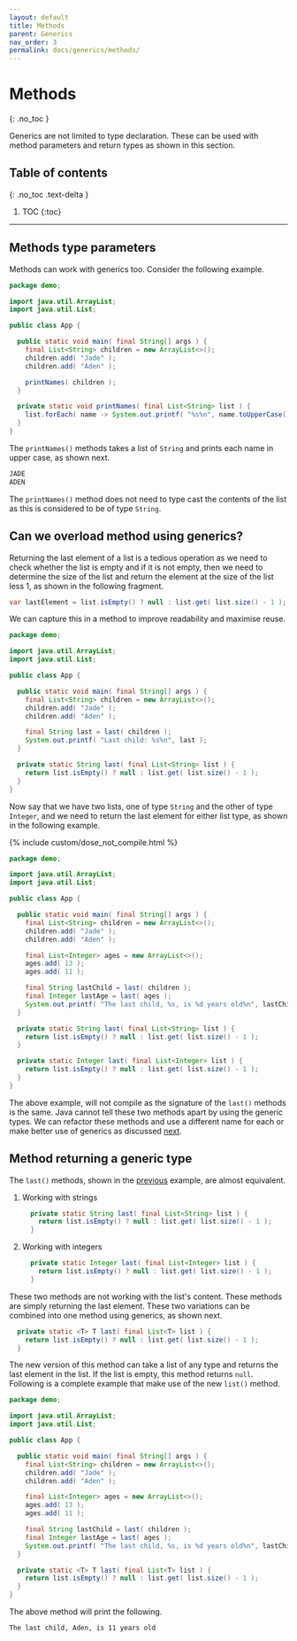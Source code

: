 ```yaml
---
layout: default
title: Methods
parent: Generics
nav_order: 3
permalink: docs/generics/methods/
---
```


# Methods
{: .no_toc }

Generics are not limited to type declaration.  These can be used with method parameters and return types as shown in this section.

## Table of contents
{: .no_toc .text-delta }

1. TOC
{:toc}

---

## Methods type parameters

Methods can work with generics too.  Consider the following example.

```java
package demo;

import java.util.ArrayList;
import java.util.List;

public class App {

  public static void main( final String[] args ) {
    final List<String> children = new ArrayList<>();
    children.add( "Jade" );
    children.add( "Aden" );

    printNames( children );
  }

  private static void printNames( final List<String> list ) {
    list.forEach( name -> System.out.printf( "%s%n", name.toUpperCase() ) );
  }
}
```

The `printNames()` methods takes a list of `String` and prints each name in upper case, as shown next.

```bash
JADE
ADEN
```

The `printNames()` method does not need to type cast the contents of the list as this is considered to be of type `String`.

## Can we overload method using generics?

Returning the last element of a list is a tedious operation as we need to check whether the list is empty and if it is not empty, then we need to determine the size of the list and return the element at the size of the list less 1, as shown in the following fragment.

```java
var lastElement = list.isEmpty() ? null : list.get( list.size() - 1 );
```

We can capture this in a method to improve readability and maximise reuse.

```java
package demo;

import java.util.ArrayList;
import java.util.List;

public class App {

  public static void main( final String[] args ) {
    final List<String> children = new ArrayList<>();
    children.add( "Jade" );
    children.add( "Aden" );

    final String last = last( children );
    System.out.printf( "Last child: %s%n", last );
  }

  private static String last( final List<String> list ) {
    return list.isEmpty() ? null : list.get( list.size() - 1 );
  }
}
```

Now say that we have two lists, one of type `String` and the other of type `Integer`, and we need to return the last element for either list type, as shown in the following example.

{% include custom/dose_not_compile.html %}

```java
package demo;

import java.util.ArrayList;
import java.util.List;

public class App {

  public static void main( final String[] args ) {
    final List<String> children = new ArrayList<>();
    children.add( "Jade" );
    children.add( "Aden" );

    final List<Integer> ages = new ArrayList<>();
    ages.add( 13 );
    ages.add( 11 );

    final String lastChild = last( children );
    final Integer lastAge = last( ages );
    System.out.printf( "The last child, %s, is %d years old%n", lastChild, lastAge );
  }

  private static String last( final List<String> list ) {
    return list.isEmpty() ? null : list.get( list.size() - 1 );
  }

  private static Integer last( final List<Integer> list ) {
    return list.isEmpty() ? null : list.get( list.size() - 1 );
  }
}
```

The above example, will not compile as the signature of the `last()` methods is the same.  Java cannot tell these two methods apart by using the generic types.  We can refactor these methods and use a different name for each or make better use of generics as discussed [next](#method-returning-a-generic-type).

## Method returning a generic type

The `last()` methods, shown in the [previous](#can-we-overload-method-using-generics) example, are almost equivalent.

1. Working with strings

   ```java
     private static String last( final List<String> list ) {
       return list.isEmpty() ? null : list.get( list.size() - 1 );
     }
   ```

1. Working with integers

   ```java
     private static Integer last( final List<Integer> list ) {
       return list.isEmpty() ? null : list.get( list.size() - 1 );
     }
   ```

These two methods are not working with the list's content.  These methods are simply returning the last element.  These two variations can be combined into one method using generics, as shown next.

```java
  private static <T> T last( final List<T> list ) {
    return list.isEmpty() ? null : list.get( list.size() - 1 );
  }
```

The new version of this method can take a list of any type and returns the last element in the list.  If the list is empty, this method returns `null`.  Following is a complete example that make use of the new `list()` method.

```java
package demo;

import java.util.ArrayList;
import java.util.List;

public class App {

  public static void main( final String[] args ) {
    final List<String> children = new ArrayList<>();
    children.add( "Jade" );
    children.add( "Aden" );

    final List<Integer> ages = new ArrayList<>();
    ages.add( 13 );
    ages.add( 11 );

    final String lastChild = last( children );
    final Integer lastAge = last( ages );
    System.out.printf( "The last child, %s, is %d years old%n", lastChild, lastAge );
  }

  private static <T> T last( final List<T> list ) {
    return list.isEmpty() ? null : list.get( list.size() - 1 );
  }
}
```

The above method will print the following.

```bash
The last child, Aden, is 11 years old
```
